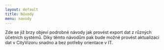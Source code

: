 ```yaml
---
layout: default
title: Návody
menu: navody
---
```


Zde se již brzy objeví podrobné návody jak provést export dat z různých účetních systémů. Díky těmto návodům pak bude možné provést aktualizaci dat v CityVizoru snadno a bez potřeby orientace v IT.
